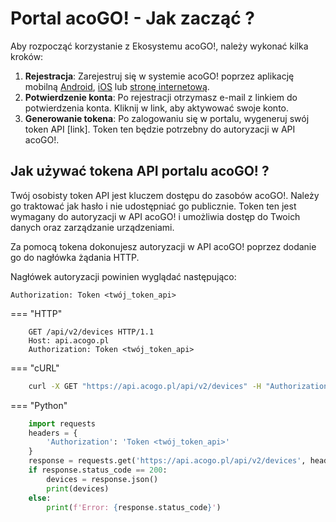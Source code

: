 # Portal acoGO! - Jak zacząć ?

Aby rozpocząć korzystanie z Ekosystemu acoGO!, należy wykonać kilka kroków:

1. **Rejestracja**: Zarejestruj się w systemie acoGO! poprzez aplikację mobilną [Android](https://play.google.com/store/apps/details?id=pl.aco.acogo), [iOS](https://apps.apple.com/pl/app/acogo-2-0/id1544715142?l=pl) lub [stronę internetową](https://portal.acogo.pl).
2. **Potwierdzenie konta**: Po rejestracji otrzymasz e-mail z linkiem do potwierdzenia konta. Kliknij w link, aby aktywować swoje konto.
3. **Generowanie tokena**: Po zalogowaniu się w portalu, wygeneruj swój token API [link]. Token ten będzie potrzebny do autoryzacji w API acoGO!.

## Jak używać tokena API portalu acoGO! ?

Twój osobisty token API jest kluczem dostępu do zasobów acoGO!. Należy go traktować jak hasło i nie udostępniać go publicznie. Token ten jest wymagany do autoryzacji w API acoGO! i umożliwia dostęp do Twoich danych oraz zarządzanie urządzeniami.

Za pomocą tokena dokonujesz autoryzacji w API acoGO! poprzez dodanie go do nagłówka żądania HTTP. 

Nagłówek autoryzacji powinien wyglądać następująco:

```
Authorization: Token <twój_token_api>
```

=== "HTTP"
```http
    GET /api/v2/devices HTTP/1.1
    Host: api.acogo.pl
    Authorization: Token <twój_token_api>
```

=== "cURL"
```bash
    curl -X GET "https://api.acogo.pl/api/v2/devices" -H "Authorization: Token <twój_token_api>"
```

=== "Python"
```python
    import requests
    headers = {
        'Authorization': 'Token <twój_token_api>'
    }
    response = requests.get('https://api.acogo.pl/api/v2/devices', headers=headers)
    if response.status_code == 200:
        devices = response.json()
        print(devices)
    else:
        print(f'Error: {response.status_code}')
```
